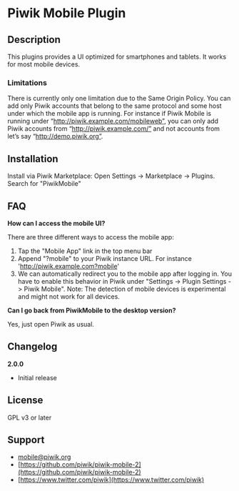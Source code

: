 # Piwik Mobile Plugin

## Description

This plugins provides a UI optimized for smartphones and tablets. It works for most mobile devices.

### Limitations

There is currently only one limitation due to the Same Origin Policy. You can add only Piwik accounts that belong to the same protocol and some host under which the mobile app is running. For instance if Piwik Mobile is running under “http://piwik.example.com/mobileweb”, you can only add Piwik accounts from “http://piwik.example.com/” and not accounts from let’s say “http://demo.piwik.org”.

## Installation

Install via Piwik Marketplace: Open Settings -> Marketplace -> Plugins. Search for "PiwikMobile"

## FAQ

__How can I access the mobile UI?__

There are three different ways to access the mobile app:

1. Tap the "Mobile App" link in the top menu bar
2. Append "?mobile" to your Piwik instance URL. For instance 'http://piwik.example.com?mobile'
3. We can automatically redirect you to the mobile app after logging in. You have to enable this behavior in Piwik under "Settings -> Plugin Settings -> Piwik Mobile". Note: The detection of mobile devices is experimental and might not work for all devices.

__Can I go back from PiwikMobile to the desktop version?__

Yes, just open Piwik as usual.

## Changelog

__2.0.0__
* Initial release

## License

GPL v3 or later

## Support

* [mobile@piwik.org](mailto:mobile@piwik.org)
* [https://github.com/piwik/piwik-mobile-2](https://github.com/piwik/piwik-mobile-2)
* [https://www.twitter.com/piwik](https://www.twitter.com/piwik)
